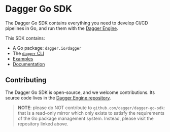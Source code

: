 # Dagger Go SDK

The Dagger Go SDK contains everything you need to develop CI/CD pipelines in Go, and run them with the [Dagger Engine](https://dagger.io).

This SDK contains:

* A Go package: `dagger.io/dagger`
* The [`dagger` CLI][cli]
* [Examples][examples]
* [Documentation][docs]


## Contributing

The Dagger Go SDK is open-source, and we welcome contributions. Its source code lives in the [Dagger Engine repository][source].

> **NOTE**: please do NOT contribute to `github.com/dagger/dagger-go-sdk`: that is a read-only mirror which only exists to satisfy the requirements of the Go package management system. Instead, please visit the repository linked above.

[cli]: https://docs.dagger.io/cli
[examples]: https://github.com/dagger/examples/tree/main/go
[docs]: https://docs.dagger.io/sdk/go
[source]: https://github.com/dagger/dagger/tree/main/sdk/go